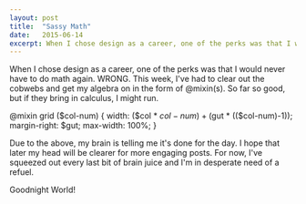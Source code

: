 ```yaml
---
layout: post
title:  "Sassy Math"
date:   2015-06-14
excerpt: When I chose design as a career, one of the perks was that I would never have to do math again. WRONG.
---
```

When I chose design as a career, one of the perks was that I would never have to do math again. WRONG. This week, I've had to clear out the cobwebs and get my algebra on in the form of @mixin(s). So far so good, but if they bring in calculus, I might run. 

@mixin grid ($col-num) {
  width: ($col * $col-num)+($gut * (($col-num)-1));
  margin-right: $gut;
  max-width: 100%;
} 

Due to the above, my brain is telling me it's done for the day. I hope that later my head will be clearer for more engaging posts. For now, I've squeezed out every last bit of brain juice and I'm in desperate need of a refuel. 

Goodnight World! 



